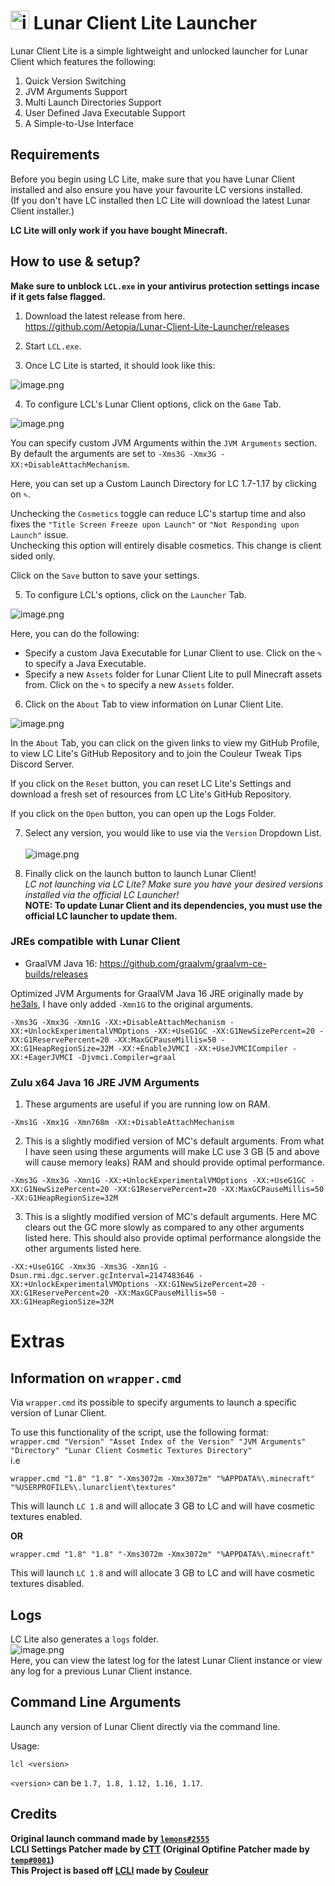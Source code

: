 # <img src="https://github.com/Aetopia/Lunar-Client-Lite-Launcher/blob/main/Logo.png" alt="image.png" width="30" height="30">  Lunar Client Lite Launcher

Lunar Client Lite is a simple lightweight and unlocked launcher for Lunar Client which features the following: 
1. Quick Version Switching 
2. JVM Arguments Support 
3. Multi Launch Directories Support
4. User Defined Java Executable Support
5. A Simple-to-Use Interface  

## Requirements
Before you begin using LC Lite, make sure that you have Lunar Client installed and also ensure you have your favourite LC versions installed.  
(If you don't have LC installed then LC Lite will download the latest Lunar Client installer.)  

<b>LC Lite will only work if you have bought Minecraft.</b>
## How to use & setup?
<b>Make sure to unblock `LCL.exe` in your antivirus protection settings incase if it gets false flagged.</b>
1. Download the latest release from here.  
https://github.com/Aetopia/Lunar-Client-Lite-Launcher/releases  

2. Start `LCL.exe`.

3. Once LC Lite is started, it should look like this:  

![image.png](https://i.imgur.com/MMvMBFz.png)

4. To configure LCL's Lunar Client options, click on the `Game` Tab.    

![image.png](https://i.imgur.com/chJyWil.png)  

You can specify custom JVM Arguments within the `JVM Arguments` section.  
By default the arguments are set to `-Xms3G -Xmx3G -XX:+DisableAttachMechanism`. 

Here, you can set up a Custom Launch Directory for LC 1.7-1.17 by clicking on `✎`.   

Unchecking the `Cosmetics` toggle can reduce LC's startup time and also fixes the `"Title Screen Freeze upon Launch"` or `"Not Responding upon Launch"` issue.    
Unchecking this option will entirely disable cosmetics. This change is client sided only.  

Click on the `Save` button to save your settings.

5. To configure LCL's options, click on the `Launcher` Tab.  

![image.png](https://i.imgur.com/2nWvbZe.png) 

Here, you can do the following:
 - Specify a custom Java Executable for Lunar Client to use. Click on the `✎` to specify a Java Executable.
 - Specify a new `Assets` folder for Lunar Client Lite to pull Minecraft assets from. Click on the `✎` to specify a new `Assets` folder.


6. Click on the `About` Tab to view information on Lunar Client Lite.
 
![image.png](https://i.imgur.com/Eb0cfMy.png)

In the `About` Tab, you can click on the given links to view my GitHub Profile, to view LC Lite's GitHub Repository and to join the Couleur Tweak Tips Discord Server.  

If you click on the `Reset` button, you can reset LC Lite's Settings and download a fresh set of resources from LC Lite's GitHub Repository.  

If you click on the `Open` button, you can open up the Logs Folder.  

7. Select any version, you would like to use via the `Version` Dropdown List.<br><br>![image.png](https://i.imgur.com/Eqq1qV2.png)

8. Finally click on the launch button to launch Lunar Client!  
<i>LC not launching via LC Lite? Make sure you have your desired versions installed via the official LC Launcher!</i>  
<b>NOTE: To update Lunar Client and its dependencies, you must use the official LC launcher to update them.</b>


### JREs compatible with Lunar Client

- GraalVM Java 16: https://github.com/graalvm/graalvm-ce-builds/releases 

Optimized JVM Arguments for GraalVM Java 16 JRE originally made by [he3als](https://github.com/he3als), I have only added `-Xmn1G` to the original arguments.
```
-Xms3G -Xmx3G -Xmn1G -XX:+DisableAttachMechanism -XX:+UnlockExperimentalVMOptions -XX:+UseG1GC -XX:G1NewSizePercent=20 -XX:G1ReservePercent=20 -XX:MaxGCPauseMillis=50 -XX:G1HeapRegionSize=32M -XX:+EnableJVMCI -XX:+UseJVMCICompiler -XX:+EagerJVMCI -Djvmci.Compiler=graal
```

### Zulu x64 Java 16 JRE JVM Arguments  

1. These arguments are useful if you are running low on RAM.

```
-Xms1G -Xmx1G -Xmn768m -XX:+DisableAttachMechanism 
```

2. This is a slightly modified version of MC's default arguments. From what I have seen using these arguments will make LC use 3 GB (5 and above will cause memory leaks) RAM and should provide optimal performance.  

 ```
-Xms3G -Xmx3G -Xmn1G -XX:+UnlockExperimentalVMOptions -XX:+UseG1GC -XX:G1NewSizePercent=20 -XX:G1ReservePercent=20 -XX:MaxGCPauseMillis=50 -XX:G1HeapRegionSize=32M
```  
3. This is a slightly modified version of MC's default arguments. Here MC clears out the GC more slowly as compared to any other arguments listed here. This should also provide optimal performance alongside the other arguments listed here.

```
-XX:+UseG1GC -Xmx3G -Xms3G -Xmn1G -Dsun.rmi.dgc.server.gcInterval=2147483646 -XX:+UnlockExperimentalVMOptions -XX:G1NewSizePercent=20 -XX:G1ReservePercent=20 -XX:MaxGCPauseMillis=50 -XX:G1HeapRegionSize=32M
```
# Extras
## Information on `wrapper.cmd`
Via `wrapper.cmd` its possible to specify arguments to launch a specific version of Lunar Client.    

To use this functionality of the script, use the following format:  
`wrapper.cmd "Version" "Asset Index of the Version" "JVM Arguments" "Directory" "Lunar Client Cosmetic Textures Directory"`  
i.e  
```
wrapper.cmd "1.8" "1.8" "-Xms3072m -Xmx3072m" "%APPDATA%\.minecraft" "%USERPROFILE%\.lunarclient\textures" 
```
This will launch `LC 1.8` and will allocate 3 GB to LC and will have cosmetic textures enabled.    

<b>OR</b>  
```
wrapper.cmd "1.8" "1.8" "-Xms3072m -Xmx3072m" "%APPDATA%\.minecraft" 
```
This will launch `LC 1.8` and will allocate 3 GB to LC and will have cosmetic textures disabled. 

## Logs
LC Lite also generates a `logs` folder.  
![image.png](https://i.postimg.cc/5yJkDYfn/image.png)    
Here, you can view the latest log for the latest Lunar Client instance or view any log for a previous Lunar Client instance.

## Command Line Arguments
Launch any version of Lunar Client directly via the command line.   

Usage:   
```
lcl <version>
```

`<version>` can be `1.7, 1.8, 1.12, 1.16, 1.17`.

## Credits
<b>Original launch command made by [`lemons#2555`](https://github.com/respecting)  
LCLI Settings Patcher made by [CTT](https://dsc.gg/CTT) (Original Optifine Patcher made by [`temp#0001`](https://github.com/temp2742))  
This Project is based off [LCLI](https://github.com/couleur-tweak-tips/utils/blob/main/LCLI.bat) made by [Couleur](https://github.com/couleurm)</b>

